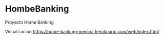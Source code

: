 # HombeBanking
Proyecto Home Banking 

Visualizacion 
https://home-banking-medina.herokuapp.com/web/index.html
